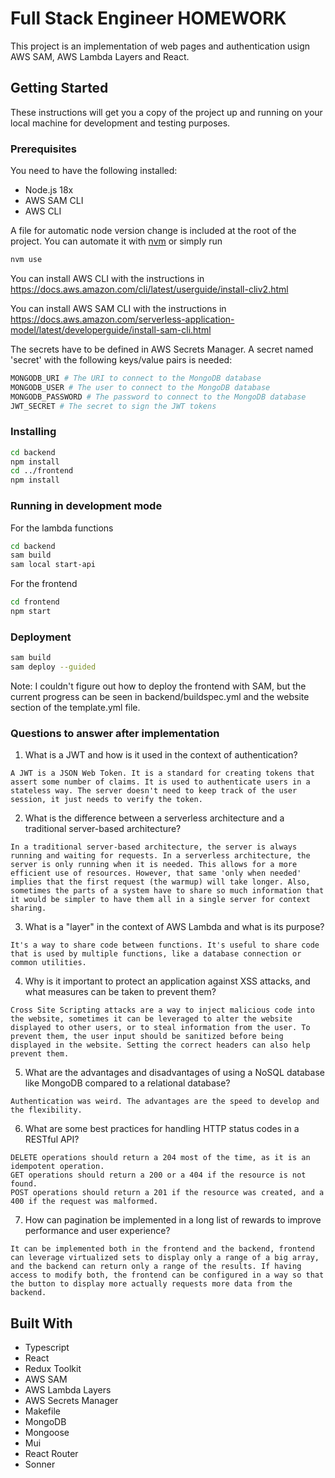 # Full Stack Engineer HOMEWORK

This project is an implementation of web pages and authentication usign AWS SAM, AWS Lambda Layers and React.

## Getting Started

These instructions will get you a copy of the project up and running on your local machine for development and testing purposes.

### Prerequisites

You need to have the following installed:

- Node.js 18x
- AWS SAM CLI
- AWS CLI

A file for automatic node version change is included at the root of the project. You can automate it with [nvm](https://github.com/nvm-sh/nvm#nvmrc) or simply run 
```bash
nvm use
```

You can install AWS CLI with the instructions in https://docs.aws.amazon.com/cli/latest/userguide/install-cliv2.html

You can install AWS SAM CLI with the instructions in https://docs.aws.amazon.com/serverless-application-model/latest/developerguide/install-sam-cli.html

The secrets have to be defined in AWS Secrets Manager. A secret named 'secret' with the following keys/value pairs is needed:
```bash
MONGODB_URI # The URI to connect to the MongoDB database
MONGODB_USER # The user to connect to the MongoDB database
MONGODB_PASSWORD # The password to connect to the MongoDB database
JWT_SECRET # The secret to sign the JWT tokens
``````

### Installing

```bash
cd backend
npm install
cd ../frontend
npm install
```

### Running in development mode

For the lambda functions
```bash
cd backend
sam build
sam local start-api
```

For the frontend
```bash
cd frontend
npm start
```

### Deployment

```bash
sam build
sam deploy --guided
```
Note: I couldn't figure out how to deploy the frontend with SAM, but the current progress can be seen in backend/buildspec.yml and the website section of the template.yml file.

### Questions to answer after implementation
1. What is a JWT and how is it used in the context of authentication?
```
A JWT is a JSON Web Token. It is a standard for creating tokens that assert some number of claims. It is used to authenticate users in a stateless way. The server doesn't need to keep track of the user session, it just needs to verify the token.
```
2. What is the difference between a serverless architecture and a traditional server-based architecture?
```
In a traditional server-based architecture, the server is always running and waiting for requests. In a serverless architecture, the server is only running when it is needed. This allows for a more efficient use of resources. However, that same 'only when needed' implies that the first request (the warmup) will take longer. Also, sometimes the parts of a system have to share so much information that it would be simpler to have them all in a single server for context sharing.
```
3. What is a "layer" in the context of AWS Lambda and what is its purpose?
```
It's a way to share code between functions. It's useful to share code that is used by multiple functions, like a database connection or common utilities.
```
4. Why is it important to protect an application against XSS attacks, and what measures can be taken to prevent them?
```
Cross Site Scripting attacks are a way to inject malicious code into the website, sometimes it can be leveraged to alter the website displayed to other users, or to steal information from the user. To prevent them, the user input should be sanitized before being displayed in the website. Setting the correct headers can also help prevent them.
```
5. What are the advantages and disadvantages of using a NoSQL database like MongoDB compared to a relational database?
```
Authentication was weird. The advantages are the speed to develop and the flexibility.
```
6. What are some best practices for handling HTTP status codes in a RESTful API?
```
DELETE operations should return a 204 most of the time, as it is an idempotent operation.
GET operations should return a 200 or a 404 if the resource is not found.
POST operations should return a 201 if the resource was created, and a 400 if the request was malformed.
```
7. How can pagination be implemented in a long list of rewards to improve performance and user experience?
```
It can be implemented both in the frontend and the backend, frontend can leverage virtualized sets to display only a range of a big array, and the backend can return only a range of the results. If having access to modify both, the frontend can be configured in a way so that the button to display more actually requests more data from the backend.
```

## Built With
- Typescript
- React
- Redux Toolkit
- AWS SAM
- AWS Lambda Layers
- AWS Secrets Manager
- Makefile
- MongoDB
- Mongoose
- Mui
- React Router
- Sonner